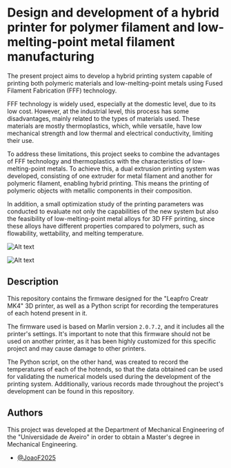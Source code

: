 
# Design and development of a hybrid printer for polymer filament and low-melting-point metal filament manufacturing

The present project aims to develop a hybrid printing system capable of
printing both polymeric materials and low-melting-point metals using Fused Filament Fabrication (FFF) technology. 

FFF technology is widely used,
especially at the domestic level, due to its low cost. However, at the industrial level, this process has some disadvantages, mainly related to the types
of materials used. These materials are mostly thermoplastics, which, while
versatile, have low mechanical strength and low thermal and electrical conductivity, limiting their use. 

To address these limitations, this project seeks
to combine the advantages of FFF technology and thermoplastics with the
characteristics of low-melting-point metals.
To achieve this, a dual extrusion printing system was developed, consisting of
one extruder for metal filament and another for polymeric filament, enabling
hybrid printing. This means the printing of polymeric objects with metallic
components in their composition. 

In addition, a small optimization study of
the printing parameters was conducted to evaluate not only the capabilities
of the new system but also the feasibility of low-melting-point metal alloys
for 3D FFF printing, since these alloys have different properties compared to
polymers, such as flowability, wettability, and melting temperature.

![Alt text](20231018_182745.jpg)

![Alt text](Printer1.jpg)


## Description

This repository contains the firmware designed for the "Leapfro Creatr MK4" 3D printer, as well as a Python script for recording the temperatures of each hotend present in it.

The firmware used is based on Marlin version `2.0.7.2`, and it includes all the printer's settings. It's important to note that this firmware should not be used on another printer, as it has been highly customized for this specific project and may cause damage to other printers.

The Python script, on the other hand, was created to record the temperatures of each of the hotends, so that the data obtained can be used for validating the numerical models used during the development of the printing system. Additionally, various records made throughout the project's development can be found in this repository.
## Authors

This project was developed at the Department of Mechanical Engineering of the "Universidade de Aveiro" in order to obtain a Master's degree in Mechanical Engineering.

- [@JoaoF2025](https://github.com/JoaoF2025)

